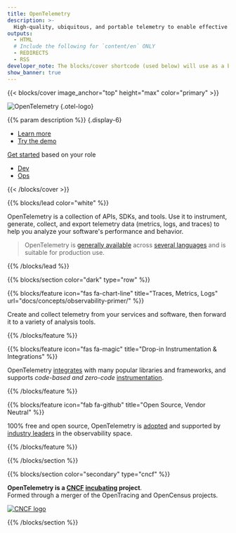 ```yaml
---
title: OpenTelemetry
description: >-
  High-quality, ubiquitous, and portable telemetry to enable effective observability
outputs:
  - HTML
  # Include the following for `content/en` ONLY
  - REDIRECTS
  - RSS
developer_note: The blocks/cover shortcode (used below) will use as a background image any image file containing "background" in its name.
show_banner: true
---
```


<div class="d-none"><a rel="me" href="https://fosstodon.org/@opentelemetry"></a></div>

{{< blocks/cover image_anchor="top" height="max" color="primary" >}}

<!-- prettier-ignore -->

![OpenTelemetry](/img/logos/opentelemetry-horizontal-color.svg)
{.otel-logo}

<!-- prettier-ignore -->

{{% param description %}}
{.display-6}

<div class="l-primary-buttons mt-5">

- [Learn more](docs/what-is-opentelemetry/)
- [Try the demo](docs/demo/)

</div>

<div class="h3 mt-4"><a class="text-secondary" href="docs/getting-started/">Get started</a> based on your role
</div>
<div class="l-get-started-buttons">

- [Dev](docs/getting-started/dev/)
- [Ops](docs/getting-started/ops/)

</div>
{{< /blocks/cover >}}

{{% blocks/lead color="white" %}}

OpenTelemetry is a collection of APIs, SDKs, and tools. Use it to instrument,
generate, collect, and export telemetry data (metrics, logs, and traces) to help
you analyze your software's performance and behavior.

> OpenTelemetry is [generally available](/status/) across
> [several languages](docs/languages/) and is suitable for production use.

{{% /blocks/lead %}}

{{% blocks/section color="dark" type="row" %}}

{{% blocks/feature icon="fas fa-chart-line" title="Traces, Metrics, Logs" url="docs/concepts/observability-primer/" %}}

Create and collect telemetry from your services and software, then forward it to
a variety of analysis tools.

{{% /blocks/feature %}}

{{% blocks/feature icon="fas fa-magic" title="Drop-in Instrumentation & Integrations" %}}

OpenTelemetry [integrates] with many popular libraries and frameworks, and
supports _code-based and zero-code_ [instrumentation].

[instrumentation]: /docs/concepts/instrumentation/
[integrates]: /ecosystem/integrations/

{{% /blocks/feature %}}

{{% blocks/feature icon="fab fa-github" title="Open Source, Vendor Neutral" %}}

100% free and open source, OpenTelemetry is [adopted] and supported by [industry
leaders] in the observability space.

[adopted]: /ecosystem/adopters/
[industry leaders]: /ecosystem/vendors/

{{% /blocks/feature %}}

{{% /blocks/section %}}

{{% blocks/section color="secondary" type="cncf" %}}

**OpenTelemetry is a [CNCF][] [incubating][] project**.<br> Formed through a
merger of the OpenTracing and OpenCensus projects.

[![CNCF logo][]][cncf]

[cncf]: https://cncf.io
[cncf logo]: /img/logos/cncf-white.svg
[incubating]: https://www.cncf.io/projects/

{{% /blocks/section %}}
